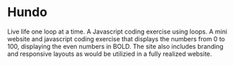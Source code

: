 # Hundo
Live life one loop at a time. A Javascript coding exercise using loops. A mini website and javascript coding exercise that displays the numbers from 0 to 100, displaying the even numbers in BOLD. The site also includes branding and responsive layouts as would be utilizied in a fully realized website.
